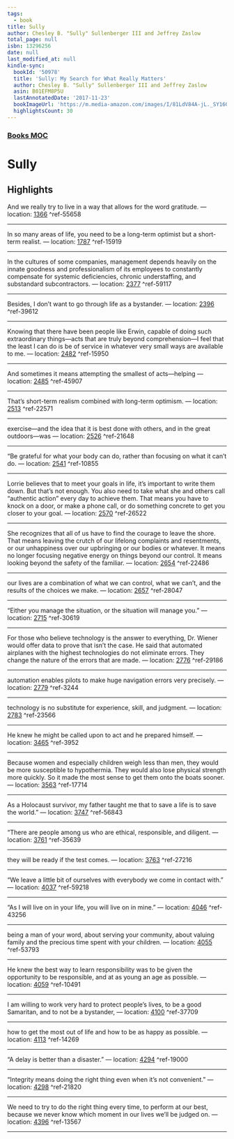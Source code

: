 ```yaml
---
tags:
  - book
title: Sully
author: Chesley B. "Sully" Sullenberger III and Jeffrey Zaslow
total_page: null
isbn: 13296256
date: null
last_modified_at: null
kindle-sync:
  bookId: '50978'
  title: 'Sully: My Search for What Really Matters'
  author: Chesley B. "Sully" Sullenberger III and Jeffrey Zaslow
  asin: B01EFM8P5U
  lastAnnotatedDate: '2017-11-23'
  bookImageUrl: 'https://m.media-amazon.com/images/I/81LdV84A-jL._SY160.jpg'
  highlightsCount: 30
---
```


### [Books MOC](Books%20MOC.md)

# Sully

## Highlights
And we really try to live in a way that allows for the word gratitude. — location: [1366](kindle://book?action=open&asin=B01EFM8P5U&location=1366) ^ref-55658

---
In so many areas of life, you need to be a long-term optimist but a short-term realist. — location: [1787](kindle://book?action=open&asin=B01EFM8P5U&location=1787) ^ref-15919

---
In the cultures of some companies, management depends heavily on the innate goodness and professionalism of its employees to constantly compensate for systemic deficiencies, chronic understaffing, and substandard subcontractors. — location: [2377](kindle://book?action=open&asin=B01EFM8P5U&location=2377) ^ref-59117

---
Besides, I don’t want to go through life as a bystander. — location: [2396](kindle://book?action=open&asin=B01EFM8P5U&location=2396) ^ref-39612

---
Knowing that there have been people like Erwin, capable of doing such extraordinary things—acts that are truly beyond comprehension—I feel that the least I can do is be of service in whatever very small ways are available to me. — location: [2482](kindle://book?action=open&asin=B01EFM8P5U&location=2482) ^ref-15950

---
And sometimes it means attempting the smallest of acts—helping — location: [2485](kindle://book?action=open&asin=B01EFM8P5U&location=2485) ^ref-45907

---
That’s short-term realism combined with long-term optimism. — location: [2513](kindle://book?action=open&asin=B01EFM8P5U&location=2513) ^ref-22571

---
exercise—and the idea that it is best done with others, and in the great outdoors—was — location: [2526](kindle://book?action=open&asin=B01EFM8P5U&location=2526) ^ref-21648

---
“Be grateful for what your body can do, rather than focusing on what it can’t do. — location: [2541](kindle://book?action=open&asin=B01EFM8P5U&location=2541) ^ref-10855

---
Lorrie believes that to meet your goals in life, it’s important to write them down. But that’s not enough. You also need to take what she and others call “authentic action” every day to achieve them. That means you have to knock on a door, or make a phone call, or do something concrete to get you closer to your goal. — location: [2570](kindle://book?action=open&asin=B01EFM8P5U&location=2570) ^ref-26522

---
She recognizes that all of us have to find the courage to leave the shore. That means leaving the crutch of our lifelong complaints and resentments, or our unhappiness over our upbringing or our bodies or whatever. It means no longer focusing negative energy on things beyond our control. It means looking beyond the safety of the familiar. — location: [2654](kindle://book?action=open&asin=B01EFM8P5U&location=2654) ^ref-22486

---
our lives are a combination of what we can control, what we can’t, and the results of the choices we make. — location: [2657](kindle://book?action=open&asin=B01EFM8P5U&location=2657) ^ref-28047

---
“Either you manage the situation, or the situation will manage you.” — location: [2715](kindle://book?action=open&asin=B01EFM8P5U&location=2715) ^ref-30619

---
For those who believe technology is the answer to everything, Dr. Wiener would offer data to prove that isn’t the case. He said that automated airplanes with the highest technologies do not eliminate errors. They change the nature of the errors that are made. — location: [2776](kindle://book?action=open&asin=B01EFM8P5U&location=2776) ^ref-29186

---
automation enables pilots to make huge navigation errors very precisely. — location: [2779](kindle://book?action=open&asin=B01EFM8P5U&location=2779) ^ref-3244

---
technology is no substitute for experience, skill, and judgment. — location: [2783](kindle://book?action=open&asin=B01EFM8P5U&location=2783) ^ref-23566

---
He knew he might be called upon to act and he prepared himself. — location: [3465](kindle://book?action=open&asin=B01EFM8P5U&location=3465) ^ref-3952

---
Because women and especially children weigh less than men, they would be more susceptible to hypothermia. They would also lose physical strength more quickly. So it made the most sense to get them onto the boats sooner. — location: [3563](kindle://book?action=open&asin=B01EFM8P5U&location=3563) ^ref-17714

---
As a Holocaust survivor, my father taught me that to save a life is to save the world.” — location: [3747](kindle://book?action=open&asin=B01EFM8P5U&location=3747) ^ref-56843

---
“There are people among us who are ethical, responsible, and diligent. — location: [3761](kindle://book?action=open&asin=B01EFM8P5U&location=3761) ^ref-35639

---
they will be ready if the test comes. — location: [3763](kindle://book?action=open&asin=B01EFM8P5U&location=3763) ^ref-27216

---
“We leave a little bit of ourselves with everybody we come in contact with.” — location: [4037](kindle://book?action=open&asin=B01EFM8P5U&location=4037) ^ref-59218

---
“As I will live on in your life, you will live on in mine.” — location: [4046](kindle://book?action=open&asin=B01EFM8P5U&location=4046) ^ref-43256

---
being a man of your word, about serving your community, about valuing family and the precious time spent with your children. — location: [4055](kindle://book?action=open&asin=B01EFM8P5U&location=4055) ^ref-53793

---
He knew the best way to learn responsibility was to be given the opportunity to be responsible, and at as young an age as possible. — location: [4059](kindle://book?action=open&asin=B01EFM8P5U&location=4059) ^ref-10491

---
I am willing to work very hard to protect people’s lives, to be a good Samaritan, and to not be a bystander, — location: [4100](kindle://book?action=open&asin=B01EFM8P5U&location=4100) ^ref-37709

---
how to get the most out of life and how to be as happy as possible. — location: [4113](kindle://book?action=open&asin=B01EFM8P5U&location=4113) ^ref-14269

---
“A delay is better than a disaster.” — location: [4294](kindle://book?action=open&asin=B01EFM8P5U&location=4294) ^ref-19000

---
“Integrity means doing the right thing even when it’s not convenient.” — location: [4298](kindle://book?action=open&asin=B01EFM8P5U&location=4298) ^ref-21820

---
We need to try to do the right thing every time, to perform at our best, because we never know which moment in our lives we’ll be judged on. — location: [4396](kindle://book?action=open&asin=B01EFM8P5U&location=4396) ^ref-13567

---
